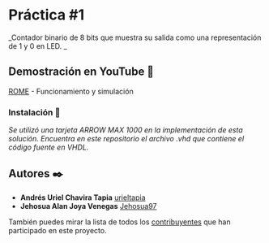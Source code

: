 # Práctica #1

_Contador binario de 8 bits que muestra su salida como una representación de 1 y 0 en LED. _

## Demostración en YouTube 🚀

[ROME](https://rometools.github.io/rome/) - Funcionamiento y simulación

### Instalación 🔧

_Se utilizó una tarjeta ARROW MAX 1000 en la implementación de esta solución. Encuentra en este repositorio el archivo .vhd que contiene el código fuente en VHDL._


## Autores ✒️

* **Andrés Uriel Chavira Tapia** [urieltapia](https://github.com/urieltapia)
* **Jehosua Alan Joya Venegas** [Jehosua97](https://github.com/Jehosua97)

También puedes mirar la lista de todos los [contribuyentes](https://github.com/Jehosua97/Practicas-VLSI/contributors) que han participado en este proyecto. 
